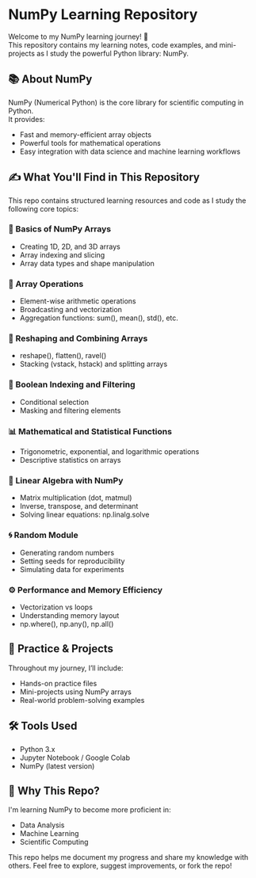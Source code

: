 # NumPy Learning Repository

Welcome to my NumPy learning journey! 🚀  
This repository contains my learning notes, code examples, and mini-projects as I study the powerful Python library: NumPy.

## 📚 About NumPy

NumPy (Numerical Python) is the core library for scientific computing in Python.  
It provides:

- Fast and memory-efficient array objects
- Powerful tools for mathematical operations
- Easy integration with data science and machine learning workflows

## ✍️ What You'll Find in This Repository

This repo contains structured learning resources and code as I study the following core topics:

### 🧱 Basics of NumPy Arrays
- Creating 1D, 2D, and 3D arrays
- Array indexing and slicing
- Array data types and shape manipulation

### 🧮 Array Operations
- Element-wise arithmetic operations
- Broadcasting and vectorization
- Aggregation functions: sum(), mean(), std(), etc.

### 🔄 Reshaping and Combining Arrays
- reshape(), flatten(), ravel()
- Stacking (vstack, hstack) and splitting arrays

### 🎯 Boolean Indexing and Filtering
- Conditional selection
- Masking and filtering elements

### 📊 Mathematical and Statistical Functions
- Trigonometric, exponential, and logarithmic operations
- Descriptive statistics on arrays

### 🧠 Linear Algebra with NumPy
- Matrix multiplication (dot, matmul)
- Inverse, transpose, and determinant
- Solving linear equations: np.linalg.solve

### 🌀 Random Module
- Generating random numbers
- Setting seeds for reproducibility
- Simulating data for experiments

### ⚙️ Performance and Memory Efficiency
- Vectorization vs loops
- Understanding memory layout
- np.where(), np.any(), np.all()

## 🧪 Practice & Projects

Throughout my journey, I’ll include:
- Hands-on practice files
- Mini-projects using NumPy arrays
- Real-world problem-solving examples

## 🛠️ Tools Used

- Python 3.x
- Jupyter Notebook / Google Colab
- NumPy (latest version)

## 🌟 Why This Repo?

I'm learning NumPy to become more proficient in:
- Data Analysis
- Machine Learning
- Scientific Computing

This repo helps me document my progress and share my knowledge with others. Feel free to explore, suggest improvements, or fork the repo!

